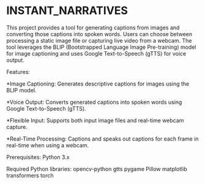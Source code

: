 # INSTANT_NARRATIVES

This project provides a tool for generating captions from images and converting those captions into spoken words. Users can choose between processing a static image file or capturing live video from a webcam. The tool leverages the BLIP (Bootstrapped Language Image Pre-training) model for image captioning and uses Google Text-to-Speech (gTTS) for voice output.

Features:

*Image Captioning: Generates descriptive captions for images using the BLIP model.

*Voice Output: Converts generated captions into spoken words using Google Text-to-Speech (gTTS).

*Flexible Input: Supports both input image files and real-time webcam capture.

*Real-Time Processing: Captions and speaks out captions for each frame in real-time when using a webcam.


Prerequisites:
Python 3.x


Required Python libraries:
opencv-python 
gtts 
pygame 
Pillow 
matplotlib 
transformers 
torch
